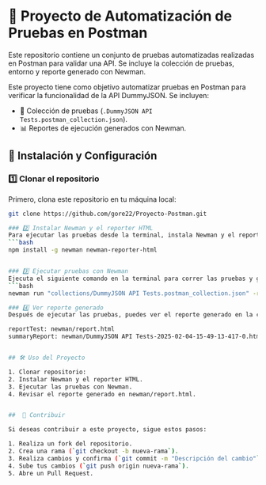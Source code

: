 
# 📌 Proyecto de Automatización de Pruebas en Postman 

Este repositorio contiene un conjunto de pruebas automatizadas realizadas en Postman para validar una API. Se incluye la colección de pruebas, entorno y reporte generado con Newman.

Este proyecto tiene como objetivo automatizar pruebas en Postman para verificar la funcionalidad de la API DummyJSON. Se incluyen:

- 📂 Colección de pruebas (`.DummyJSON API Tests.postman_collection.json`).
- 📊 Reportes de ejecución generados con Newman.


## 🚀 Instalación y Configuración

### 1️⃣ Clonar el repositorio
Primero, clona este repositorio en tu máquina local:
```bash
git clone https://github.com/gore22/Proyecto-Postman.git

### 2️⃣ Instalar Newman y el reporter HTML  
Para ejecutar las pruebas desde la terminal, instala Newman y el reporter en HTML globalmente:  
```bash
npm install -g newman newman-reporter-html


### 3️⃣ Ejecutar pruebas con Newman  
Ejecuta el siguiente comando en la terminal para correr las pruebas y generar un reporte en HTML:  
```bash
newman run "collections/DummyJSON API Tests.postman_collection.json" -r html --reporter-html-export newman/report.html

### 4️⃣ Ver reporte generado
Después de ejecutar las pruebas, puedes ver el reporte generado en la carpeta newman. Los archivos de reporte incluyen:

reportTest: newman/report.html
summaryReport: newman/DummyJSON API Tests-2025-02-04-15-49-13-417-0.html


## 🛠 Uso del Proyecto

1. Clonar repositorio:  
2. Instalar Newman y el reporter HTML.
3. Ejecutar las pruebas con Newman.
4. Revisar el reporte generado en newman/report.html.


##  🤝 Contribuir

Si deseas contribuir a este proyecto, sigue estos pasos:

1. Realiza un fork del repositorio.
2. Crea una rama (`git checkout -b nueva-rama`).
3. Realiza cambios y confirma (`git commit -m "Descripción del cambio"`).
4. Sube tus cambios (`git push origin nueva-rama`).
5. Abre un Pull Request.



